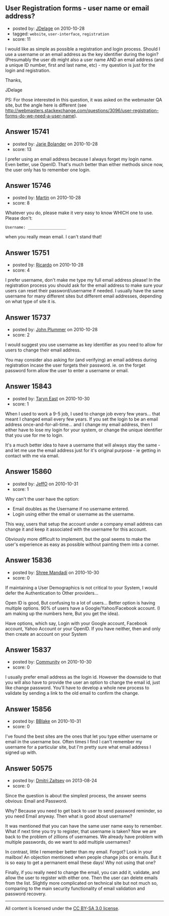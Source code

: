 ## User Registration forms - user name or email address?

- posted by: [JDelage](https://stackexchange.com/users/-1/2505-jdelage) on 2010-10-28
- tagged: `website`, `user-interface`, `registration`
- score: 11

I would like as simple as possible a registration and login process.  Should I use a username or an email address as the key identifier during the login?  (Presumably the user db might also a user name AND an email address (and a unique ID number, first and last name, etc) - my question is just for the login and registration.

Thanks,

JDelage

PS:  For those interested in this question, it was asked on the webmaster QA site, but the angle here is different (see http://webmasters.stackexchange.com/questions/3096/user-registration-forms-do-we-need-a-user-name).


## Answer 15741

- posted by: [Jarie Bolander](https://stackexchange.com/users/-1/585-jarie-bolander) on 2010-10-28
- score: 13

I prefer using an email address because I always forget my login name. Even better, use OpenID. That's much better than either methods since now, the user only has to remember one login.


## Answer 15746

- posted by: [Martin](https://stackexchange.com/users/-1/4248-martin) on 2010-10-28
- score: 8

Whatever you do, please make it very easy to know WHICH one to use.  Please don't:

    Username: _________________

when you really mean email.  I can't stand that!


## Answer 15751

- posted by: [Ricardo](https://stackexchange.com/users/-1/42-ricardo) on 2010-10-28
- score: 4

I prefer username, don't make me type my full email address please! In the registration process you should ask for the email address to make sure your users can reset their password/username if needed. I usually have the same username for many different sites but different email addresses, depending on what type of site it is.


## Answer 15737

- posted by: [John Plummer](https://stackexchange.com/users/-1/4891-john-plummer) on 2010-10-28
- score: 2

I would suggest you use username as key identifier as you need to allow for users to change their email address.

You may consider also asking for (and verifying) an email address during registration incase the user forgets their password. ie. on the forget password form allow the user to enter a username or email.


## Answer 15843

- posted by: [Taryn East](https://stackexchange.com/users/-1/5160-taryn-east) on 2010-10-30
- score: 1

When I used to work a 9-5 job, I used to change job every few years... that meant I changed email every few years. If you set the login to be an email address once-and-for-all-time... and I change my email address, then I either have to lose my login for your system, or change the unique identifier that you use for me to login.

It's a much better idea to have a username that will always stay the same - and let me use the email address just for it's original purpose - ie getting in contact with me via email.


## Answer 15860

- posted by: [JeffO](https://stackexchange.com/users/-1/1796-jeffo) on 2010-10-31
- score: 1

Why can't the user have the option: 

 - Email doubles as the Username if no username
   entered.
 - Login using either the email or
   username as the username.

This way, users that setup the account under a company email address can change it and keep it associated with the username for this account.

Obviously more difficult to implement, but the goal seems to make the user's experience as easy as possible without painting them into a corner.


## Answer 15836

- posted by: [Shree Mandadi](https://stackexchange.com/users/-1/1664-shree-mandadi) on 2010-10-30
- score: 0

If maintaining a User Demographics is not critical to your System, I would defer the Authentication to Other providers...

Open ID is good, But confusing to a lot of users... Better option is having multiple options.
90% of users have a Google/Yahoo/Facebook account. (I am making up the numbers here, But you get the idea).

Have options, which say, Login with your Google account, Facebook account, Yahoo Account or your OpenID. If you have neither, then and only then create an account on your System



## Answer 15837

- posted by: [Community](https://stackexchange.com/users/-1/-1-community) on 2010-10-30
- score: 0

I usually prefer email address as the login id. However the downside to that you will also have to provide the user an option to change the email id, just like change password. You'll have to develop a whole new process to validate by sending a link to the old email to confirm the change.


## Answer 15856

- posted by: [BBlake](https://stackexchange.com/users/-1/4274-bblake) on 2010-10-31
- score: 0

I've found the best sites are the ones that let you type either username or email in the username box.  Often times I find I can't remember my username for a particular site, but I'm pretty sure what email address I signed up with.


## Answer 50575

- posted by: [Dmitri Zaitsev](https://stackexchange.com/users/-1/27575-dmitri-zaitsev) on 2013-08-24
- score: 0

Since the question is about the simplest process, the answer seems obvious: Email and Password.

Why? Because you need to get back to user to send password reminder, so you need Email anyway. Then what is good about username?

It was mentioned that you can have the same user name easy to remember. What if next time you try to register, that username is taken? Now we are back to the problem of zillions of usernames. We already have problem with multiple passwords, do we want to add multiple usernames?

In contrast, little I remember better than my email. Forgot? Look in your mailbox! An objection mentioned when people change jobs or emails. But it is so easy to get a permanent email these days! Why not using that one?

Finally, if you really need to change the email, you can add it, validate, and allow the user to register with either one. Then the user can delete emails from the list. Slightly more complicated on technical site but not much so, comparing to the main security functionality of email validation and password recovery.




---

All content is licensed under the [CC BY-SA 3.0 license](https://creativecommons.org/licenses/by-sa/3.0/).
